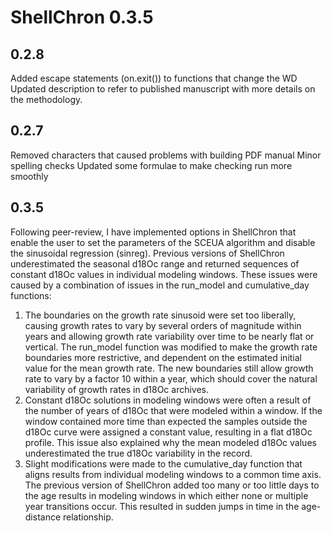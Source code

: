 # ShellChron 0.3.5

## 0.2.8
Added escape statements (on.exit()) to functions that change the WD
Updated description to refer to published manuscript with more details
on the methodology.

## 0.2.7
Removed characters that caused problems with building PDF manual
Minor spelling checks
Updated some formulae to make checking run more smoothly

## 0.3.5
Following peer-review, I have implemented options in ShellChron that enable the user to set the parameters of the SCEUA algorithm and disable the sinusoidal regression (sinreg).
Previous versions of ShellChron underestimated the seasonal d18Oc range and returned sequences of constant d18Oc values in individual modeling windows. These issues were caused by a combination of issues in the run_model and cumulative_day functions:
1. The boundaries on the growth rate sinusoid were set too liberally, causing growth rates to vary by several orders of magnitude within years and allowing growth rate variability over time to be nearly flat or vertical. The run_model function was modified to make the growth rate boundaries more restrictive, and dependent on the estimated initial value for the mean growth rate. The new boundaries still allow growth rate to vary by a factor 10 within a year, which should cover the natural variability of growth rates in d18Oc archives.
2. Constant d18Oc solutions in modeling windows were often a result of the number of years of d18Oc that were modeled within a window. If the window contained more time than expected the samples outside the d18Oc curve were assigned a constant value, resulting in a flat d18Oc
profile. This issue also explained why the mean modeled d18Oc values underestimated the true d18Oc variability in the record.
3. Slight modifications were made to the cumulative_day function that aligns results from individual modeling windows to a common time axis. The previous version of ShellChron added too many or too little days to the age results in modeling windows in which either none or multiple year transitions occur. This resulted in sudden jumps in time in the age-distance relationship.